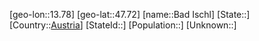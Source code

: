 ﻿---
location: [47.72,13.78]
type: City
tags:
- geo/City


SpocWebEntityId: 28965
isDeleted: false
confidential: public

---
[geo-lon::13.78]
[geo-lat::47.72]
[name::Bad Ischl]
[State::]
[Country::[Austria](geo/Continent/Europe/Austria.md)]
[StateId::]
[Population::]
[Unknown::]

